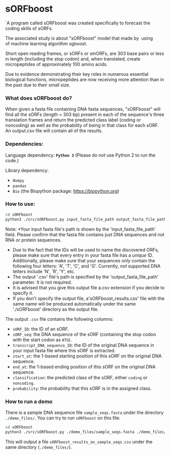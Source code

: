 # sORFboost

`A program called sORFboost was created specifically to forecast the coding skills of sORFs.

The associated study is about "sORFboost" model that made by  using of machine learning algorithm xgboost.

Short open reading frames, or sORFs or smORFs, are 303 base pairs or less in length (including the stop codon) and, when translated, create micropeptides of approximately 100 amino acids. 

Due to evidence demonstrating their key roles in numerous essential biological functions, micropeptides are now receiving more attention than in the past due to their small size.


### What does sORFboost do?
When given a fasta file containing DNA fasta sequences, "sORFboost" will find all the sORFs (length = 303 bp) present in each of the sequence's three translation frames and return the predicted class label (coding or noncoding) as well as the probability of being in that class for each sORF. An output.csv file will contain all of the results.  



### Dependencies: 

Language dependency:
**`Python 3`** (Please do *not* use Python 2 to run the code.)

Library dependency:
* `Numpy`
* `pandas`
* `Bio` (the Biopython package: https://biopython.org)


### How to use:
```sh
cd sORFboost
python3 ./src/sORFboost.py input_fasta_file_path output_fasta_file_path
```

Note:
  *Your input fasta file's path is shown by the 'input_fasta_file_path' field. Please confirm that the fasta file contains just DNA sequences and not RNA or protein sequences. 
  * Due to the fact that the IDs will be used to name the discovered ORFs, please make sure that every entry in your fasta file has a *unique* ID. Additionally, please make sure that your sequences *only* contain the following four letters: 'A', 'T', 'C', and 'G'. Currently, *not* supported DNA letters include 'N', 'R', 'Y', etc.
  * The output '.csv' file's path is specified by the 'output_fasta_file_path' parameter. It is not required. 
  * It is advised that you give this output file a.csv extension if you decide to specify it. 
  * If you don't specify the output file, a'sORFboost_results.csv' file with the same name will be produced automatically under the same './sORFboost' directory as the output file. 

The output `.csv` file contains the following columns:
* `sORF_ID`: the ID of an sORF. 
* `sORF_seq`: the DNA sequence of the sORF (containing the stop codon with the start codon as `ATG`).
* `transcript_DNA_sequence_ID`: the ID of the original DNA sequence in your input fasta file where this sORF is extracted.
* `start_at`: the 1-based starting position of this sORF on the original DNA sequence. 
* `end_at`: the 1-based ending position of this sORF on the original DNA sequence. 
* `classification`: the predicted class of the sORF, either `coding` or `noncoding`. 
* `probability`: the probability that this sORF is in the assigned class.

### How to run a demo
There is a sample DNA sequence file `sample_seqs.fasta` under the directory `./demo_files/`. You can try to run `sORFboost` on this file:

```sh
cd sORFboost
python3 ./src/sORFboost.py ./demo_files/sample_seqs.fasta ./demo_files/sORFboost_results_on_sample_seqs.csv
```

This will output a file `sORFboost_results_on_sample_seqs.csv` under the same directory (`./demo_files/`).

